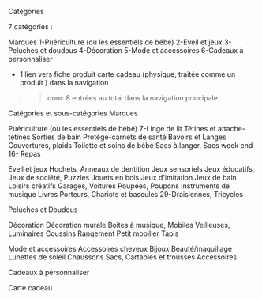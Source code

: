 Catégories

7 catégories :

Marques
1-Puériculture (ou les essentiels de bébé)
2-Eveil et jeux
3-Peluches et doudous
4-Décoration
5-Mode et accessoires
6-Cadeaux à personnaliser
+ 1 lien vers fiche produit carte cadeau (physique, traitée comme un produit ) dans la navigation

>> donc 8 entrées au total dans la navigation principale

Catégories et sous-catégories
Marques

Puériculture (ou les essentiels de bébé)
7-Linge de lit
Tétines et attache-tétines
Sorties de bain
Protége-carnets de santé
Bavoirs et Langes
Couvertures, plaids
Toilette et soins de bébé
Sacs à langer, Sacs week end
16- Repas

Eveil et jeux
Hochets, Anneaux de dentition
Jeux sensoriels
Jeux éducatifs, Jeux de société, Puzzles
Jouets en bois
Jeux d'imitation
Jeux de bain 
Loisirs créatifs
Garages, Voitures
Poupées, Poupons
Instruments de musique
Livres
Porteurs, Chariots et bascules
29-Draisiennes, Tricycles

Peluches et Doudous

Décoration
Décoration murale
Boites à musique, Mobiles
Veilleuses, Luminaires
Coussins
Rangement
Petit mobilier
Tapis

Mode et accessoires
Accessoires cheveux
Bijoux
Beauté/maquillage
Lunettes de soleil
Chaussons
Sacs, Cartables et trousses
Accessoires

Cadeaux à personnaliser

Carte cadeau


